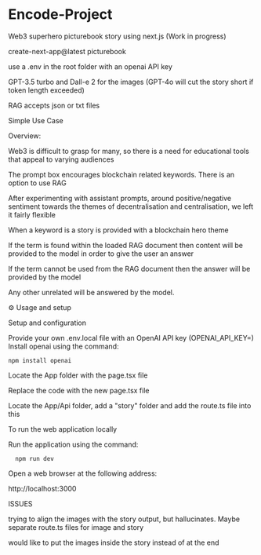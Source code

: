 # Encode-Project
Web3 superhero picturebook story using next.js
(Work in progress)

   create-next-app@latest picturebook

use a .env in the root folder with an openai API key

GPT-3.5 turbo and Dall-e 2 for the images (GPT-4o will cut the story short if token length exceeded)

RAG accepts json or txt files

Simple Use Case

Overview:

Web3 is difficult to grasp for many, so there is a need for educational tools that appeal to varying audiences

   The prompt box encourages blockchain related keywords. There is an option to use RAG

After experimenting with assistant prompts, around positive/negative sentiment towards the themes of decentralisation and centralisation, we left it fairly flexible
   
When a keyword is a story is provided with a blockchain hero theme
    
If the term is found within the loaded RAG document then content will be provided to the model in order to give the user an answer
    
If the term cannot be used from the RAG document then the answer will be provided by the model
    
Any other unrelated will be answered by the model.

⚙ Usage and setup

Setup and configuration

Provide your own .env.local file with an OpenAI API key (OPENAI_API_KEY=)
Install openai using the command: 
    
    npm install openai

Locate the App folder with the page.tsx file

Replace the code with the new page.tsx file

Locate the App/Api folder, add a "story" folder and add the route.ts file into this

To run the web application locally

 Run the application using the command: 
    
      npm run dev
    
Open a web browser at the following address:

http://localhost:3000


ISSUES

trying to align the images with the story output, but hallucinates. Maybe separate route.ts files for image and story

would like to put the images inside the story instead of at the end


